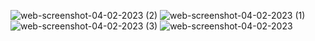 ![web-screenshot-04-02-2023 (2)](https://user-images.githubusercontent.com/101943293/216743922-4abc3bff-f462-43d5-9811-1db35c605ab5.jpg)
![web-screenshot-04-02-2023 (1)](https://user-images.githubusercontent.com/101943293/216743927-21901cbf-dd91-45e2-bcf3-3fe2fbc36b1c.jpg)
![web-screenshot-04-02-2023 (3)](https://user-images.githubusercontent.com/101943293/216743936-e8064824-b042-4f35-9829-25c897ea277d.jpg)
![web-screenshot-04-02-2023](https://user-images.githubusercontent.com/101943293/216743941-6f8fafff-5cb2-412f-b85d-7b02a171d5d9.jpg)
